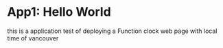 # App1: Hello World

this  is a application test of deploying a Function clock web page with local time of vancouver